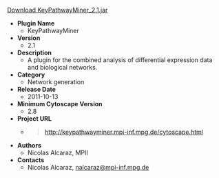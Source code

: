 <a href="KeyPathwayMiner_2.1.jar">Download KeyPathwayMiner_2.1.jar</a>

* __Plugin Name__
  * KeyPathwayMiner
* __Version__
  * 2.1
* __Description__
  * A plugin for the combined analysis of differential expression data and biological networks.
* __Category__
  * Network generation
* __Release Date__
  * 2011-10-13
* __Minimum Cytoscape Version__
  * 2.8
* __Project URL__
  * > http://keypathwayminer.mpi-inf.mpg.de/cytoscape.html
* __Authors__
  * Nicolas Alcaraz, MPII
* __Contacts__
  * Nicolas Alcaraz, nalcaraz@mpi-inf.mpg.de
